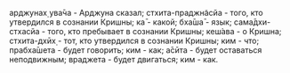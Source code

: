 арджунах̣ ува̄ча - Арджуна сказал; стхита-праджн̃асйа - того, кто утвердился в сознании Кришны; ка̄ - какой; бха̄ша̄ - язык; сама̄дхи-стхасйа - того, кто пребывает в сознании Кришны; кеш́ава - о Кришна; стхита-дхӣх̣ - тот, кто утвердился в сознании Кришны; ким - что; прабха̄шета - будет говорить; ким - как; а̄сӣта - будет оставаться неподвижным; враджета - будет двигаться; ким - как.